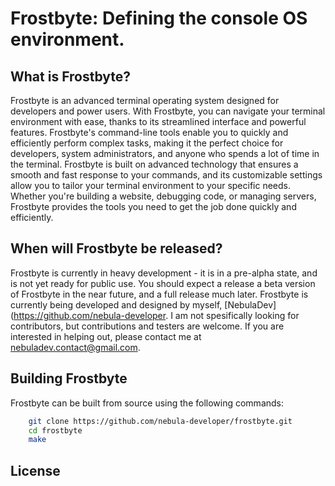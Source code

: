 # Frostbyte: Defining the console OS environment.

## What is Frostbyte?

Frostbyte is an advanced terminal operating system designed for developers and power users. With Frostbyte, you can navigate your terminal environment with ease, thanks to its streamlined interface and powerful features. Frostbyte's command-line tools enable you to quickly and efficiently perform complex tasks, making it the perfect choice for developers, system administrators, and anyone who spends a lot of time in the terminal. Frostbyte is built on advanced technology that ensures a smooth and fast response to your commands, and its customizable settings allow you to tailor your terminal environment to your specific needs. Whether you're building a website, debugging code, or managing servers, Frostbyte provides the tools you need to get the job done quickly and efficiently.

## When will Frostbyte be released?

Frostbyte is currently in heavy development - it is in a pre-alpha state, and is not yet ready for public use. You should expect a release a beta version of Frostbyte in the near future, and a full release much later. Frostbyte is currently being developed and designed by myself, [NebulaDev](https://github.com/nebula-developer. I am not spesifically looking for contributors, but contributions and testers are welcome. If you are interested in helping out, please contact me at [nebuladev.contact@gmail.com](mailto:nebuladev.contact@gmail.com).

## Building Frostbyte

Frostbyte can be built from source using the following commands:

```bash
    git clone https://github.com/nebula-developer/frostbyte.git
    cd frostbyte
    make
```

## License